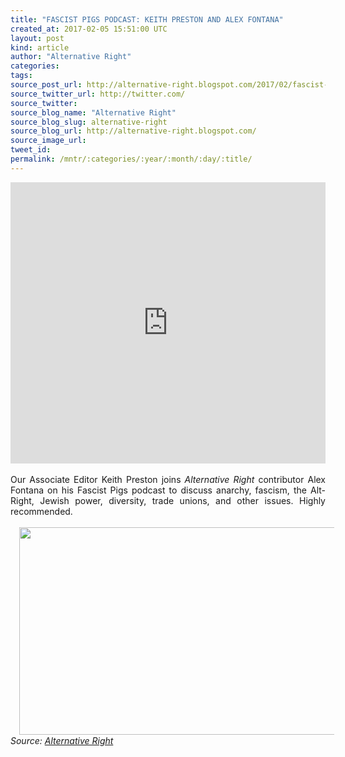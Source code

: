```yaml
---
title: "FASCIST PIGS PODCAST: KEITH PRESTON AND ALEX FONTANA"
created_at: 2017-02-05 15:51:00 UTC
layout: post
kind: article
author: "Alternative Right"
categories: 
tags: 
source_post_url: http://alternative-right.blogspot.com/2017/02/fascist-pigs-podcast-keith-preston-and.html
source_twitter_url: http://twitter.com/
source_twitter: 
source_blog_name: "Alternative Right"
source_blog_slug: alternative-right
source_blog_url: http://alternative-right.blogspot.com/
source_image_url: 
tweet_id:
permalink: /mntr/:categories/:year/:month/:day/:title/
---
```

<div dir="ltr" style="text-align: left;" trbidi="on"><iframe frameborder="no" height="450" scrolling="no" src="https://w.soundcloud.com/player/?url=https%3A//api.soundcloud.com/tracks/303095460&amp;auto_play=false&amp;hide_related=false&amp;show_comments=true&amp;show_user=true&amp;show_reposts=false&amp;visual=true" width="100%"></iframe> <br /><br /><a name='more'></a><div style="text-align: justify;">Our Associate Editor Keith Preston joins <i>Alternative Right</i> contributor Alex Fontana on his Fascist Pigs podcast to discuss anarchy, fascism, the Alt-Right, Jewish power, diversity, trade unions, and other issues. Highly recommended.</div><div style="text-align: justify;"><br /></div><div class="separator" style="clear: both; text-align: center;"><a href="https://4.bp.blogspot.com/-bvX9NEdtUzE/WJdJXoRu4jI/AAAAAAAAVEc/KBdVbyzjIH0eVwCKUd1Vc4e7yth-lbQCACLcB/s1600/FPP.jpg" imageanchor="1" style="margin-left: 1em; margin-right: 1em;"><img border="0" height="332" src="https://4.bp.blogspot.com/-bvX9NEdtUzE/WJdJXoRu4jI/AAAAAAAAVEc/KBdVbyzjIH0eVwCKUd1Vc4e7yth-lbQCACLcB/s400/FPP.jpg" width="550" /></a></div></div><img src="http://feeds.feedburner.com/~r/blogspot/SBfLZ/~4/qXyhqgiO-R8" height="1" width="1" alt=""/><div class="">
    <i>Source: <a href="http://alternative-right.blogspot.com/">Alternative Right</a></i>
</div>
